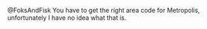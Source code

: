@FoksAndFisk You have to get the right area code for Metropolis, unfortunately I have no idea what that is.